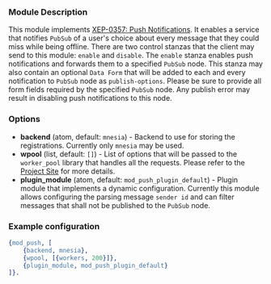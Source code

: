 ### Module Description

This module implements [XEP-0357: Push Notifications](https://xmpp.org/extensions/xep-0357.html).
It enables a service that notifies `PubSub` of a user's choice about every message that they could miss while being offline.
There are two control stanzas that the client may send to this module: `enable` and `disable`.
The `enable` stanza enables push notifications and forwards them to a specified `PubSub` node.
This stanza may also contain an optional `Data Form` that will be added to each and every notification to `PubSub` node as `publish-options`.
Please be sure to provide all form fields required by the specified `PubSub` node.
Any publish error may result in disabling push notifications to this node.

### Options

* **backend** (atom, default: `mnesia`) - Backend to use for storing the registrations.
 Currently only `mnesia` may be used.
* **wpool** (list, default: `[]`) - List of options that will be passed to the `worker_pool` library that handles all the requests.
 Please refer to the [Project Site](https://github.com/inaka/worker_pool) for more details.
* **plugin_module** (atom, default: `mod_push_plugin_default`) - Plugin module that implements a dynamic configuration. Currently this module allows configuring the parsing message `sender id` and can filter messages that shall not be published to the `PubSub` node.


### Example configuration

```Erlang
{mod_push, [
    {backend, mnesia},
    {wpool, [{workers, 200}]},
    {plugin_module, mod_push_plugin_default}
]}.
```
